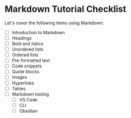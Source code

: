 # Markdown Tutorial Checklist

Let's cover the following items using Markdown:

- [ ] Introduction to Markdown
- [ ] Headings
- [ ] Bold and italics
- [ ] Unordered lists
- [ ] Ordered lists
- [ ] Pre-formatted text
- [ ] Code snippets
- [ ] Quote blocks
- [ ] Images
- [ ] Hyperlinks
- [ ] Tables
- [ ] Markdown tooling
  - [ ] VS Code
  - [ ] CLI
  - [ ] Obsidian
